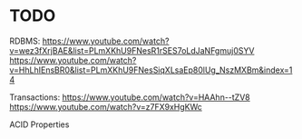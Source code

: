 
# TODO
RDBMS:
https://www.youtube.com/watch?v=wez3fXrjBAE&list=PLmXKhU9FNesR1rSES7oLdJaNFgmuj0SYV
https://www.youtube.com/watch?v=HhLhIEnsBR0&list=PLmXKhU9FNesSiqXLsaEp80lUg_NszMXBm&index=14

Transactions:
https://www.youtube.com/watch?v=HAAhn--tZV8
https://www.youtube.com/watch?v=z7FX9xHgKWc

ACID Properties
